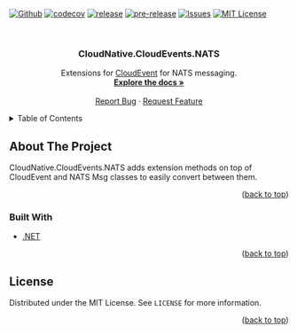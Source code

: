 <div id="top"></div>

[![Github][github-shield]][action-url]
[![codecov][codecov-shield]][codecov-url]
[![release][release-shield]][release-url]
[![pre-release][pre-release-shield]][release-url]
[![Issues][issues-shield]][issues-url]
[![MIT License][license-shield]][license-url]
<!--[![LinkedIn][linkedin-shield]][linkedin-url]-->



<!-- PROJECT LOGO -->
<br />
<div align="center">
  <a href="https://github.com/idarb-oss/CloudNative.CloudEvents.NATS">
    <!--<img src="images/logo.png" alt="Logo" width="80" height="80">-->
  </a>

<h3 align="center">CloudNative.CloudEvents.NATS</h3>

  <p align="center">
    Extensions for <a href="https://cloudevents.io/">CloudEvent</a> for NATS messaging.
    <br />
    <a href="https://alinea.idar-oss.com/"><strong>Explore the docs »</strong></a>
    <br />
    <br />
    <!--<a href="https://github.com/idarb-oss/CloudNative.CloudEvents.NATS">View Demo</a>-->
    <a href="https://github.com/idarb-oss/CloudNative.CloudEvents.NATS/issues">Report Bug</a>
    ·
    <a href="https://github.com/idarb-oss/CloudNative.CloudEvents.NATS/issues">Request Feature</a>
  </p>
</div>



<!-- TABLE OF CONTENTS -->
<details>
  <summary>Table of Contents</summary>
  <ol>
    <li>
      <a href="#about-the-project">About The Project</a>
      <ul>
        <li><a href="#built-with">Built With</a></li>
      </ul>
    </li>
    <!--<li>
      <a href="#getting-started">Getting Started</a>
      <ul>
        <li><a href="#prerequisites">Prerequisites</a></li>
        <li><a href="#installation">Installation</a></li>
      </ul>
    </li>-->
    <!--<li><a href="#usage">Usage</a></li>-->
    <!--<li><a href="#roadmap">Roadmap</a></li>-->
    <!--<li><a href="#contributing">Contributing</a></li>-->
    <li><a href="#license">License</a></li>
    <!--<li><a href="#contact">Contact</a></li>-->
    <!--<li><a href="#acknowledgments">Acknowledgments</a></li>-->
  </ol>
</details>



<!-- ABOUT THE PROJECT -->
## About The Project

CloudNative.CloudEvents.NATS adds extension methods on top of CloudEvent and NATS Msg classes to easily convert between them.

<p align="right">(<a href="#top">back to top</a>)</p>



### Built With

* [.NET](https://dotnet.microsoft.com/)

<p align="right">(<a href="#top">back to top</a>)</p>



<!-- GETTING STARTED
## Getting Started

This is an example of how you may give instructions on setting up your project locally.
To get a local copy up and running follow these simple example steps.

### Prerequisites

This is an example of how to list things you need to use the software and how to install them.
* npm
  ```sh
  npm install npm@latest -g
  ```

### Installation

1. Get a free API Key at [https://example.com](https://example.com)
2. Clone the repo
   ```sh
   git clone https://github.com/idarb-oss/CloudNative.CloudEvents.NATS.git
   ```
3. Install NPM packages
   ```sh
   npm install
   ```
4. Enter your API in `config.js`
   ```js
   const API_KEY = 'ENTER YOUR API';
   ```

<p align="right">(<a href="#top">back to top</a>)</p>
 -->


<!-- USAGE EXAMPLES
## Usage

Use this space to show useful examples of how a project can be used. Additional screenshots, code examples and demos work well in this space. You may also link to more resources.

_For more examples, please refer to the [Documentation](https://example.com)_

<p align="right">(<a href="#top">back to top</a>)</p>
-->


<!-- ROADMAP
## Roadmap

- [] Feature 1
- [] Feature 2
- [] Feature 3
    - [] Nested Feature

See the [open issues](https://github.com/idarb-oss/CloudNative.CloudEvents.NATS/issues) for a full list of proposed features (and known issues).

<p align="right">(<a href="#top">back to top</a>)</p>
 -->


<!-- CONTRIBUTING
## Contributing

Contributions are what make the open source community such an amazing place to learn, inspire, and create. Any contributions you make are **greatly appreciated**.

If you have a suggestion that would make this better, please fork the repo and create a pull request. You can also simply open an issue with the tag "enhancement".
Don't forget to give the project a star! Thanks again!

1. Fork the Project
2. Create your Feature Branch (`git checkout -b feature/AmazingFeature`)
3. Commit your Changes (`git commit -m 'Add some AmazingFeature'`)
4. Push to the Branch (`git push origin feature/AmazingFeature`)
5. Open a Pull Request

<p align="right">(<a href="#top">back to top</a>)</p>
 -->


<!-- LICENSE -->
## License

Distributed under the MIT License. See `LICENSE` for more information.

<p align="right">(<a href="#top">back to top</a>)</p>



<!-- CONTACT
## Contact

Your Name - [@twitter_handle](https://twitter.com/twitter_handle) - email@email_client.com

Project Link: [https://github.com/idarb-oss/CloudNative.CloudEvents.NATS](https://github.com/idarb-oss/CloudNative.CloudEvents.NATS)

<p align="right">(<a href="#top">back to top</a>)</p>
-->


<!-- ACKNOWLEDGMENTS
## Acknowledgments

* []()
* []()
* []()

<p align="right">(<a href="#top">back to top</a>)</p>
-->


<!-- MARKDOWN LINKS & IMAGES -->
<!-- https://www.markdownguide.org/basic-syntax/#reference-style-links -->
[stars-url]: https://github.com/idarb-oss/CloudNative.CloudEvents.NATS/stargazers
[issues-shield]: https://img.shields.io/github/issues/idarb-oss/CloudNative.CloudEvents.NATS.svg?style=for-the-badge
[issues-url]: https://github.com/idarb-oss/CloudNative.CloudEvents.NATS/issues
[license-shield]: https://img.shields.io/github/license/idarb-oss/CloudNative.CloudEvents.NATS.svg?style=for-the-badge
[license-url]: https://github.com/idarb-oss/CloudNative.CloudEvents.NATS/blob/master/LICENSE
[linkedin-shield]: https://img.shields.io/badge/-LinkedIn-black.svg?style=for-the-badge&logo=linkedin&colorB=555
[linkedin-url]: https://linkedin.com/in/linkedin_username
[codecov-shield]: https://img.shields.io/codecov/c/github/idarb-oss/CloudNative.CloudEvents.NATS/main?style=for-the-badge&token=1TU3O38DYG
[codecov-url]: https://codecov.io/gh/idarb-oss/CloudNative.CloudEvents.NATS
[github-shield]: https://img.shields.io/github/workflow/status/idarb-oss/CloudNative.CloudEvents.NATS/dotnet?style=for-the-badge
[action-url]: https://github.com/idarb-oss/CloudNative.CloudEvents.NATS/actions/workflows/dotnet.yaml
[release-shield]: https://img.shields.io/github/v/release/idarb-oss/CloudNative.CloudEvents.NATS?include_prereleases&style=for-the-badge
[pre-release-shield]: https://img.shields.io/github/v/release/idarb-oss/CloudNative.CloudEvents.NATS?include_prereleases&label=pre%20release&style=for-the-badge
[release-url]: https://github.com/idarb-oss/CloudNative.CloudEvents.NATS/releases

[product-screenshot]: images/screenshot.png
